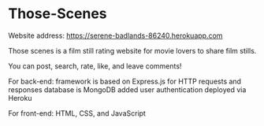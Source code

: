 # Those-Scenes

Website address: https://serene-badlands-86240.herokuapp.com

Those scenes is a film still rating website for movie lovers to share film stills. 

You can post, search, rate, like, and leave comments!

For back-end: framework is based on Express.js for HTTP requests and responses
              database is MongoDB
              added user authentication
              deployed via Heroku
              
For front-end: HTML, CSS, and JavaScript
                
              
